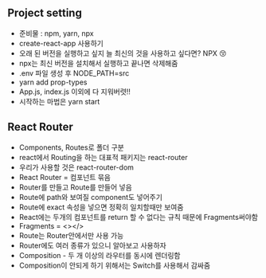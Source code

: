 ## Project setting

- 준비물 : npm, yarn, npx
- create-react-app 사용하기
- 오래 된 버전을 실행하고 싶지 늘 최신의 것을 사용하고 싶다면? NPX 😚
- npx는 최신 버전을 설치해서 실행하고 끝나면 삭제해줌
- .env 파일 생성 후 NODE_PATH=src
- yarn add prop-types
- App.js, index.js 이외에 다 지워버렷!!
- 시작하는 마법은 yarn start
## React Router

- Components,  Routes로 폴더 구분
- react에서 Routing을 하는 대표적 패키지는 react-router
- 우리가 사용할 것은 react-router-dom
- React Router = 컴포넌트 묶음
- Router를 만들고 Route를 만들어 넣음
- Route에 path와 보여질 component도 넣어주기
- Route에 exact 속성을 넣으면 정확히 일치할때만 보여줌
- React에는 두개의 컴포넌트를 return 할 수 없다는 규칙 때문에 Fragments써야함
- Fragments = <></>
- Route는 Router안에서만 사용 가능
- Router에도 여러 종류가 있으니 알아보고 사용하자
- Composition - 두 개 이상의 라우터를 동시에 렌더링함
- Composition이 안되게 하기 위해서는 Switch를 사용해서 감싸줌

